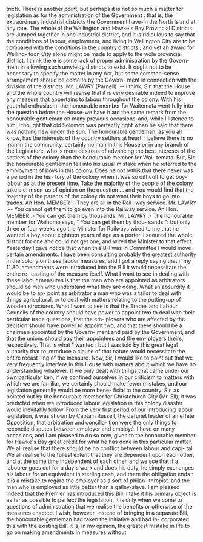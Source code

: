 tricts. There is another point, but perhaps it is not so much a matter for legislation as for the administration of the Government : that is, the extraordinary industrial districts the Government have-in the North Island at any rate. The whole of the Wellington and Hawke's Bay Provincial Districts are Jumped together in one industrial district, and it is ridiculous to say that the conditions of labour, employment, and living in Wellington City are to be compared with the conditions in the country districts ; and vet an award for Welling- toon City alone might be made to apply to the wole provincial district. I think there is some lack of proper administration by the Govern- ment in allowing such unwieldy districts to exist. It ought not.to be necessary to specify the matter in any Act, but some common-sense arrangement should be come to by the Govern- ment in connection with the division of the districts. Mr. LAWRY (Parnell) .-- I think, Sir, that the House and the whole country will realise that it is very desirable indeed to improve any measure that appertains to labour throughout the colony. With his youthful enthusiasm. the honourable member for Waitemata went fully into the question before the House-we have h ard the same remark from the honourable gentleman on many previous occasions-and, while I listened to him, I thought that old Solomon was perfectly right when he said that there was nothing new under the sun. The honourable gentleman, as you all know, has the interests of the country settlers at heart. I believe there is no man in the community, certainly no man in this House or in any branch of the Legislature, who is more desirous of advancing the best interests of the settlers of the colony than the honourable member for Wai- temata. But, Sir, the honourable gentleman fell into his usual mistake when he referred to the employment of boys in this colony. Does he not rethis that there never was a period in the his- tory of the colony when it was so difficult to get boy-labour as at the present time. Take the majority of the people of the colony take a c: msen-us of opinion on the question . . and you would find that the majority of the parents of the colony do not want their boys to go into trados. An Hon. MEMBER .- They are all in the Rail- way service. Mr. LAWRY .-- You cannot get them to go even into the Railway service. An Hon. MEMBER .- You can get them by thousands. Mr. LAWRY .- The honourable member for Waihomo says, " You can get them by thou- sands ": but only three or four weeks ago the Minister for Railways wired to me that he wanted a boy about eighteen years of age as a porter. I scoured the whole district for one and could not get one, and wired the Minister to that effect. Yesterday I gave notice that when this Bill was in Committee I would move certain amendments. I have been consulting probably the greatest authority in the colony on these labour measures, and I got a reply saying that if my 11.30. amendments were introduced into the Bill it would necessitate the entire re- casting of the measure itself. What I want to see in dealing with these labour measures is that the men who are appointed as arbitrators should be men who understand what they are doing. What an absurdity it would be to ap- point as arbitrator a man who was a tailor to deal with things agricultural, or to deal with matters relating to the putting-up of wooden structures. What I want to see is that the Trades and Labour Councils of the country should have power to appoint two to deal with their particular trade questions, that the em- plovers who are affected by the decision should have power to appoint two, and that there should be a chairman appointed by the Govern- ment and paid by the Government, and that the unions should pay their appointees and the em- ployers theirs, respectively. That is what 1 wanted : but I was told by this great legal authority that to introduce a clause of that nature would necessitate the entire recast- ing of the measure. Now, Sir, I would like to point out that we very frequently interfere in this House with matters about which we have no understanding whatever. If we only dealt with things that came under our own particular ken, if we confined ourselves in our criticism to matters with which we are familiar, we certainly should make fewer mistakes, and our legislation generally would be more bene- ficial to the country. Sir, as pointed out by the honourable member for Christchurch City (Mr. Ell), it was predicted when we introduced labour legislation in this colony disaster would inevitably follow. From the very first period of our introducing labour legislation, it was shown by Captain Russell, the defunet leader of an effete Opposition, that arbitration and concilia- tion were the only things to reconcile disputes between employer and employé. I have on many occasions, and I am pleased to do so now, given to the honourable member for Hawke's Bay great credit for what he has done in this particular matter. We all realise that there should be no conflict between labour and capi- tal We all realise to the fullest extent that they are dependent upon each other, and at the same time independent of each other, and we sce that if a labourer goes out for a day's work and does his duty, he simply exchanges his labour for an equivalent in sterling cash, and there the obligation ends : it is a mistake to regard the employer as a sort of philan- thropist. and the man who is employed as little better than a galley-slave. I am pleased indeed that the Premier has introduced this Bill. I take it his primary object is as far as possible to perfect the legislation. It is only when we come to questions of administration that we realise the benefits or otherwise of the measures enacted. I wish, however, instead of bringing in a separate Bill, the honourable gentleman had taken the initiative and had in- corporated this with the existing Bill. It is, in my opinion, the greatest mistake in life to go on making amendments in measures without 